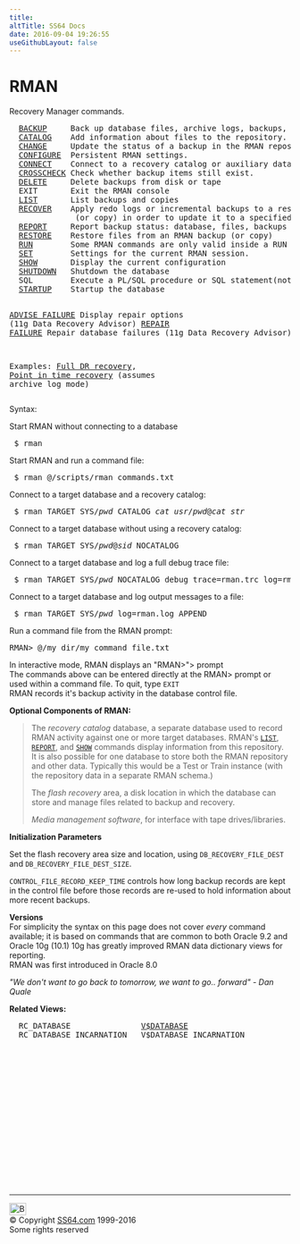 ```yaml
---
title:
altTitle: SS64 Docs
date: 2016-09-04 19:26:55
useGithubLayout: false
---
```

<!-- #BeginLibraryItem "/Library/head_ora.lbi" --><!-- #EndLibraryItem --><h1>RMAN</h1> 
<p>Recovery Manager commands.</p>
<pre>  <a href="rman_backup.html">BACKUP</a>     Back up database files, archive logs, backups, or copies.
  <a href="rman_catalog.html">CATALOG</a> &nbsp;  Add information about files to the repository. (10g+)
  <a href="rman_change.html">CHANGE</a>     Update the status of a backup in the RMAN repository.
  <a href="rman_configure.html">CONFIGURE</a>  Persistent RMAN settings.
  <a href="connect.html">CONNECT</a>    Connect to a recovery catalog or auxiliary database
  <a href="rman_crosscheck.html">CROSSCHECK</a> Check whether backup items still exist.
  <a href="rman_delete.html">DELETE</a>     Delete backups from disk or tape
  EXIT       Exit the RMAN console
  <a href="rman_list.html">LIST</a>       List backups and copies
  <a href="rman_recover.html">RECOVER</a>    Apply redo logs or incremental backups to a restored backup set
              (or copy) in order to update it to a specified time. 
  <a href="rman_report.html">REPORT</a>     Report backup status: database, files, backups
  <a href="rman_restore.html">RESTORE</a>    Restore files from an RMAN backup (or copy)
  <a href="rman_run.html">RUN</a>        Some RMAN commands are only valid inside a RUN block.
  <a href="rman_set.html">SET</a>        Settings for the current RMAN session.
  <a href="rman_show.html">SHOW</a>       Display the current configuration
  <a href="shutdown.html">SHUTDOWN</a>   Shutdown the database
  SQL        Execute a PL/SQL procedure or SQL statement(not SELECT)
  <a href="startup.html">STARTUP</a>    Startup the database

  <a href="rman_advise.html">ADVISE FAILURE</a>  Display repair options (11g Data Recovery Advisor)
  <a href="rman_repair.html">REPAIR FAILURE</a>  Repair database failures (11g Data Recovery Advisor)

Examples: <a href="rman_restore_example.html">Full DR recovery</a>, <a href="rman_pitr_example.html">Point in time recovery</a> (assumes archive log mode)
</pre>
<p>Syntax:</p>
<p>Start RMAN without connecting to a database</p>
<pre> $ rman</pre>
<p>Start RMAN and run a command file:</p>
<pre> $ rman @/scripts/rman_commands.txt  
</pre>
<p>Connect to a target database and a recovery catalog:</p>
<pre> $ rman TARGET SYS/<i>pwd</i> CATALOG <i>cat_usr</i>/<i>pwd</i>@<i>cat_str</i></pre>
<p>Connect to a target database without using a recovery catalog:</p>
<pre> $ rman TARGET SYS/<i>pwd</i>@<i>sid</i> NOCATALOG</pre>
<p>Connect to a target database and log a full debug trace file:</p>
<pre> $ rman TARGET SYS/<i>pwd</i> NOCATALOG debug trace=rman.trc log=rman.log
</pre>
<p>Connect to a target database and log output messages to a file:</p>
<pre> $ rman TARGET SYS/<i>pwd</i> log=rman.log APPEND
</pre>
<p>Run a command file from the RMAN prompt:</p>
<pre>RMAN&gt; @/my_dir/my_command_file.txt</pre> 
<p>In interactive mode, RMAN displays an <span class="code">"RMAN&gt;"&gt;</span> prompt
<br>
The commands above can be entered directly at the RMAN&gt; prompt or used within a command file. To quit, type <code>EXIT</code><br>
RMAN records it's backup activity in the database control file.</p>
<p class="VersionNumber"><b>Optional Components of RMAN:</b></p>
<blockquote>
<p>The <i>recovery catalog</i> database, a separate database used to record RMAN activity against one or more target databases. RMAN's <code><a href="rman_list.html">LIST</a></code>, <code><a href="rman_report.html">REPORT</a></code>, and <code><a href="rman_show.html">SHOW</a></code> commands display information from this repository. It is also possible for one database to store both the RMAN repository and other data. Typically this would be a Test or Train instance (with the repository data in a separate RMAN schema.)</p>
<p>The <i>flash recovery </i>area, a disk location in which the database can store and manage files related to backup and recovery.</p>
<p><i>Media management software</i>, for  interface with  tape drives/libraries.</p>
</blockquote>
<p> <b>Initialization Parameters</b></p>
<p>Set the flash recovery area size and location, using <code>DB_RECOVERY_FILE_DEST</code> and <code>DB_RECOVERY_FILE_DEST_SIZE</code>. </p>
<p><code>CONTROL_FILE_RECORD_KEEP_TIME</code>  controls how long backup records are kept in the control file before those records are
re-used to hold information about more recent backups.</p>
<p><b>Versions</b><br>
For simplicity the syntax on this page does not cover <i>every</i> command available; it is based on commands that are common to both Oracle  9.2 and Oracle 10g (10.1) 
10g has greatly improved RMAN data dictionary views for  reporting.<br>
RMAN was first introduced in Oracle 8.0</p>
<p><i>"We don't want to go back to tomorrow, we want to go.. forward" - Dan Quale</i></p>
<p><b>Related Views:</b></p>
<pre> &nbsp;RC_DATABASE               <a href="../orav/V$DATABASE.html">V$DATABASE</a>
  RC_DATABASE_INCARNATION   V$DATABASE_INCARNATION</pre><!-- #BeginLibraryItem "/Library/foot_ora.lbi" --><p>
<!-- oracle-footer -->
<ins class="adsbygoogle" style="display:inline-block;width:300px;height:250px" data-ad-client="ca-pub-6140977852749469" data-ad-slot="4275490898"></ins>
<script>
(adsbygoogle = window.adsbygoogle || []).push({});
</script></p>
<hr>
<div id="bl" class="footer"><a href="rman.html#"><img src="../images/top.png" width="30" height="22" alt="Back to the Top"></a></div>
<div id="br" class="footer, tagline">© Copyright <a href="../index.html">SS64.com</a> 1999-2016<br>
Some rights reserved</div><!-- #EndLibraryItem -->


